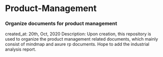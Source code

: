 # Product-Management
### Organize documents for product management

created_at: 20th, Oct, 2020
Description: 
Upon creation, this repository is used to organize the product management related documents, which mainly consist of mindmap and axure rp documents.
Hope to add the industrial analysis report. 
